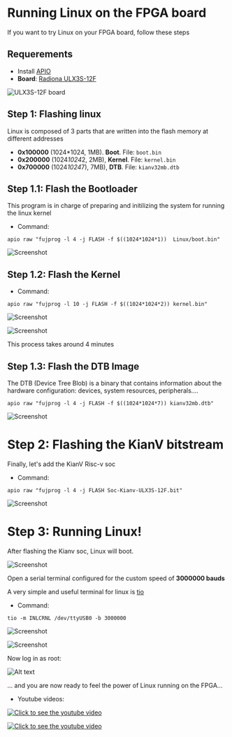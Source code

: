 # Running Linux on the FPGA board

If you want to try Linux on your FPGA board, follow these steps

## Requerements

* Install [APIO](https://github.com/FPGAwars/apio/wiki)
* **Board**: [Radiona ULX3S-12F](https://radiona.org/ulx3s/)

![ULX3S-12F board](Images/Radiona-ULX3S-12F.jpg)


## Step 1: Flashing linux

Linux is composed of 3 parts that are written into the flash memory at different addresses

* **0x100000** (1024*1024, 1MB). **Boot**. File: `boot.bin`
* **0x200000** (1024*1024*2, 2MB), **Kernel**. File: `kernel.bin`
* **0x700000** (1024*1024*7), 7MB), **DTB**. File: `kianv32mb.dtb`

## Step 1.1: Flash the Bootloader

This program is in charge of preparing and initilizing the system for running the linux kernel

* Command:

```
apio raw "fujprog -l 4 -j FLASH -f $((1024*1024*1))  Linux/boot.bin"
```
![Screenshot](Images/01-linux.png)

## Step 1.2: Flash the Kernel

* Command:

```
apio raw "fujprog -l 10 -j FLASH -f $((1024*1024*2)) kernel.bin"
```

![Screenshot](Images/02-linux.png)

![Screenshot](Images/03-linux.png)

This process takes around 4 minutes

## Step 1.3: Flash the DTB Image

The DTB (Device Tree Blob) is a binary that contains information about the hardware configuration: devices, system resources, peripherals....

```
apio raw "fujprog -l 4 -j FLASH -f $((1024*1024*7)) kianv32mb.dtb"
```

![Screenshot](Images/04-linux.png)


# Step 2: Flashing the KianV bitstream

Finally, let's add the KianV Risc-v soc

* Command:

```
apio raw "fujprog -l 4 -j FLASH Soc-Kianv-ULX3S-12F.bit"
```

![Screenshot](Images/05-linux.png)

# Step 3: Running Linux!

After flashing the Kianv soc, Linux will boot. 

![Screenshot](Images/Radiona-ULX3S-12F-2.jpg)

Open a serial terminal configured for the custom speed of **3000000 bauds**

A very simple and useful terminal for linux is [tio](https://github.com/tio/tio)

* Command:

```
tio -m INLCRNL /dev/ttyUSB0 -b 3000000
```

![Screenshot](Images/06-linux.png)


![Screenshot](Images/07-linux.png)

Now log in as root:

![Alt text](Images/08-linux.png)

... and you are now ready to feel the power of Linux running on the FPGA...

* Youtube videos:

[![Click to see the youtube video](http://img.youtube.com/vi/X3PfOpjIHhs/0.jpg)](https://www.youtube.com/watch?v=X3PfOpjIHhs)

[![Click to see the youtube video](http://img.youtube.com/vi/F4EDP8qkS5s/0.jpg)](https://www.youtube.com/watch?v=X3PfOpjIHhs)

